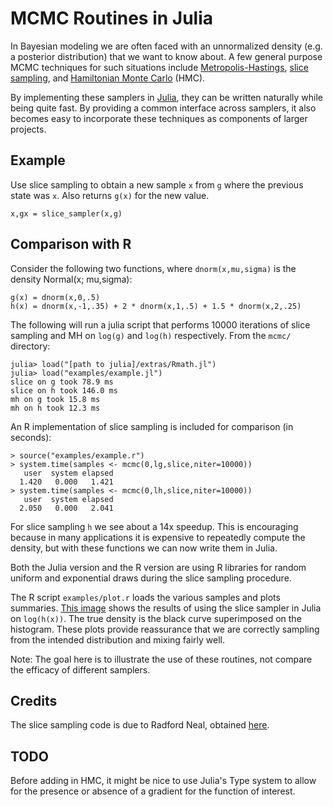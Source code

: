 # MCMC Routines in Julia

In Bayesian modeling we are often faced with an unnormalized density (e.g. a posterior distribution) that we want to know about.  A few general purpose MCMC techniques for such situations include [Metropolis-Hastings](https://en.wikipedia.org/wiki/Metropolis%E2%80%93Hastings_algorithm), [slice sampling](https://en.wikipedia.org/wiki/Slice_sampling), and [Hamiltonian Monte Carlo](http://www.cs.toronto.edu/~radford/ftp/ham-mcmc.pdf) (HMC).

By implementing these samplers in [Julia](http://julialang.org), they can be written naturally while being quite fast.  By providing a common interface across samplers, it also becomes easy to incorporate these techniques as components of larger projects.

## Example

Use slice sampling to obtain a new sample `x` from `g` where the previous state was `x`.  Also returns `g(x)` for the new value.

    x,gx = slice_sampler(x,g)

## Comparison with R

Consider the following two functions, where `dnorm(x,mu,sigma)` is the density Normal(x; mu,sigma):

    g(x) = dnorm(x,0,.5)
    h(x) = dnorm(x,-1,.35) + 2 * dnorm(x,1,.5) + 1.5 * dnorm(x,2,.25)

The following will run a julia script that performs 10000 iterations of slice sampling and MH on `log(g)` and `log(h)` respectively.  From the `mcmc/` directory:

    julia> load("[path to julia]/extras/Rmath.jl")
    julia> load("examples/example.jl")
    slice on g took 78.9 ms
    slice on h took 146.0 ms
    mh on g took 15.8 ms
    mh on h took 12.3 ms

An R implementation of slice sampling is included for comparison (in seconds):

    > source("examples/example.r")
    > system.time(samples <- mcmc(0,lg,slice,niter=10000))
       user  system elapsed 
      1.420   0.000   1.421 
    > system.time(samples <- mcmc(0,lh,slice,niter=10000))
       user  system elapsed 
      2.050   0.000   2.041 

For slice sampling `h` we see about a 14x speedup.  This is encouraging because in many applications it is expensive to repeatedly compute the density, but with these functions we can now write them in Julia.

Both the Julia version and the R version are using R libraries for random uniform and exponential draws during the slice sampling procedure.

The R script `examples/plot.r` loads the various samples and plots summaries.  [This image](https://github.com/doobwa/mcmc.jl/tree/master/examples/results/slice.h.dat.png) shows the results of using the slice sampler in Julia on `log(h(x))`.  The true density is the black curve superimposed on the histogram.  These plots provide reassurance that we are correctly sampling from the intended distribution and mixing fairly well.

Note: The goal here is to illustrate the use of these routines, not compare the efficacy of different samplers.  

## Credits
The slice sampling code is due to Radford Neal, obtained [here](http://www.cs.toronto.edu/~radford/software-online.html).

## TODO
Before adding in HMC, it might be nice to use Julia's Type system to allow for the presence or absence of a gradient for the function of interest.
